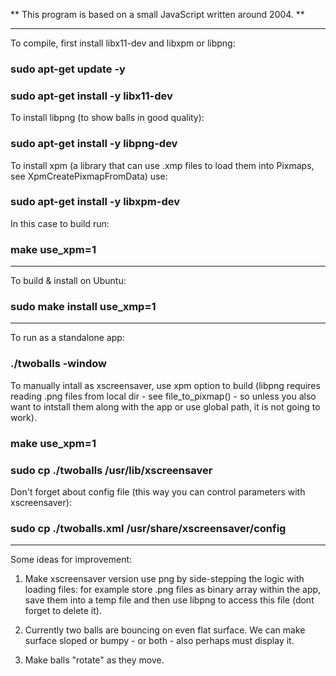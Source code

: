 ** This program is based on a small JavaScript written around 2004. **

*******************************************************************************************

To compile, first install libx11-dev and libxpm or libpng:

### sudo apt-get update -y
### sudo apt-get install -y libx11-dev

To install libpng (to show balls in good quality):

### sudo apt-get install -y libpng-dev

To install xpm (a library that can use .xmp files to load them into Pixmaps, see
  XpmCreatePixmapFromData) use:

### sudo apt-get install -y libxpm-dev

In this case to build run: 

### make use_xpm=1

*******************************************************************************************

To build & install on Ubuntu:

### sudo make install use_xmp=1

*******************************************************************************************

To run as a standalone app:

### ./twoballs -window

To manually intall as xscreensaver, use xpm option to build (libpng requires reading .png files from local dir - see file_to_pixmap() - so unless you also want to intstall them along 
with the app or use global path, it is not going to work).

### make use_xpm=1

### sudo cp ./twoballs /usr/lib/xscreensaver

Don't forget about config file (this way you can control parameters with xscreensaver):

### sudo cp ./twoballs.xml /usr/share/xscreensaver/config

*******************************************************************************************

Some ideas for improvement:

1. Make xscreensaver version use png by side-stepping the logic with loading files:
    for example store .png files as binary array within the app, save them into a temp file and then use libpng to access this file (dont forget to delete it).

2. Currently two balls are bouncing on even flat surface. We can make surface sloped or
    bumpy - or both - also perhaps must display it.

3. Make balls "rotate" as they move.    






